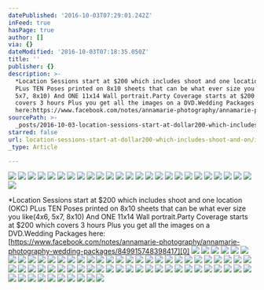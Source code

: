 ```yaml
---
datePublished: '2016-10-03T07:29:01.242Z'
inFeed: true
hasPage: true
author: []
via: {}
dateModified: '2016-10-03T07:18:35.050Z'
title: ''
publisher: {}
description: >-
  *Location Sessions start at $200 which includes shoot and one location (OKC)
  PLus TEN Poses printed on 8x10 sheets that can be what ever size you like(4x6,
  5x7, 8x10) And ONE 11x14 Wall portrait.Party Coverage starts at $200 which
  covers 3 hours Plus you get all the images on a DVD.Wedding Packages
  here:https://www.facebook.com/notes/annamarie-photography/annamarie-photography-wedding-packages/849915748398417
sourcePath: >-
  _posts/2016-10-03-location-sessions-start-at-dollar200-which-includes-shoot-and-on.md
starred: false
url: location-sessions-start-at-dollar200-which-includes-shoot-and-on/index.html
_type: Article

---
```

![](https://the-grid-user-content.s3-us-west-2.amazonaws.com/d52658ef-f54f-4182-8437-e9bf0152b045.jpg)
![](https://the-grid-user-content.s3-us-west-2.amazonaws.com/d2885377-6464-4618-88ec-5977329aaaf8.jpg)
![](https://the-grid-user-content.s3-us-west-2.amazonaws.com/f27dd6f6-ca62-4f12-9687-5c75e86f6491.jpg)
![](https://the-grid-user-content.s3-us-west-2.amazonaws.com/30f13450-c765-42b8-8d43-3fc67af829a7.jpg)
![](https://the-grid-user-content.s3-us-west-2.amazonaws.com/14b33873-44ae-4025-92f9-0f620b1fe8b8.jpg)
![](https://the-grid-user-content.s3-us-west-2.amazonaws.com/15d2dcf9-f91b-4c45-a8e7-a539ab124ab8.jpg)
![](https://the-grid-user-content.s3-us-west-2.amazonaws.com/4f5d9b32-1e29-45fb-ab65-19a652800975.jpg)
![](https://the-grid-user-content.s3-us-west-2.amazonaws.com/61b6f627-5b1c-460f-9328-4f83edf18647.jpg)
![](https://the-grid-user-content.s3-us-west-2.amazonaws.com/03ba58c6-32fb-4974-8255-88bbc2a640bc.jpg)
![](https://the-grid-user-content.s3-us-west-2.amazonaws.com/bf87c6c0-707d-4993-a924-e311d19e3d2b.jpg)
![](https://the-grid-user-content.s3-us-west-2.amazonaws.com/f8babb31-85ad-47d2-a1be-0bf7d30019bf.jpg)
![](https://the-grid-user-content.s3-us-west-2.amazonaws.com/2fd80281-0c43-44d0-84d3-2591a9c25d5e.jpg)
![](https://the-grid-user-content.s3-us-west-2.amazonaws.com/b5807e60-2201-4834-b4ce-1e6a86b17eeb.jpg)
![](https://the-grid-user-content.s3-us-west-2.amazonaws.com/e2aa64b9-f412-4788-84d8-32fdf3068301.jpg)
![](https://the-grid-user-content.s3-us-west-2.amazonaws.com/8176ee0d-146c-4f16-b87c-4c579a83c111.jpg)
![](https://the-grid-user-content.s3-us-west-2.amazonaws.com/046f8a1e-a624-46f0-b8c1-b9823e518410.jpg)
![](https://the-grid-user-content.s3-us-west-2.amazonaws.com/4d2a7088-8619-4681-9491-2e43651c987f.jpg)
![](https://the-grid-user-content.s3-us-west-2.amazonaws.com/c24e91e7-9b8a-45f0-9cd4-e3cfc891bc28.jpg)
![](https://the-grid-user-content.s3-us-west-2.amazonaws.com/ae88b700-28b5-43dc-9bc8-a9d6acef0837.jpg)
![](https://the-grid-user-content.s3-us-west-2.amazonaws.com/5180df1e-f444-4969-bf1f-e4870ab258fc.jpg)
![](https://the-grid-user-content.s3-us-west-2.amazonaws.com/4b5b2e54-d38a-4ead-a588-4312e51a4a02.jpg)
![](https://the-grid-user-content.s3-us-west-2.amazonaws.com/8378d580-897b-4b16-9daf-86c48127073d.jpg)
![](https://the-grid-user-content.s3-us-west-2.amazonaws.com/c910ffbe-28cd-4586-a07a-17e642a8f10e.jpg)
![](https://the-grid-user-content.s3-us-west-2.amazonaws.com/c0aa35f0-18f9-4eb0-832e-6b89d2a94142.jpg)
![](https://the-grid-user-content.s3-us-west-2.amazonaws.com/dfda0283-46e2-4f08-8c2b-b75b5474f702.jpg)
![](https://the-grid-user-content.s3-us-west-2.amazonaws.com/4021111e-ab09-4c3e-884a-dd6649453706.jpg)

\*Location Sessions start at $200 which includes shoot and one location (OKC) PLus TEN Poses printed on 8x10 sheets that can be what ever size you like(4x6, 5x7, 8x10) And ONE 11x14 Wall portrait.Party Coverage starts at $200 which covers 3 hours Plus you get all the images on a DVD.Wedding Packages here:[https://www.facebook.com/notes/annamarie-photography/annamarie-photography-wedding-packages/849915748398417][0]
![](https://the-grid-user-content.s3-us-west-2.amazonaws.com/1e2134fb-ee2e-4287-9a33-0da4677df028.jpg)
![](https://the-grid-user-content.s3-us-west-2.amazonaws.com/455c4575-cd94-4f0f-bba1-f9f9abb3cfe9.jpg)
![](https://the-grid-user-content.s3-us-west-2.amazonaws.com/b9f396ce-d4f4-4621-9c6d-25c228be5015.jpg)
![](https://the-grid-user-content.s3-us-west-2.amazonaws.com/ce16cdac-e2d7-45e5-9e05-05c8abc16525.jpg)
![](https://the-grid-user-content.s3-us-west-2.amazonaws.com/d24867ea-a027-4a50-a58f-1301c283f510.jpg)
![](https://the-grid-user-content.s3-us-west-2.amazonaws.com/73ecefa0-2a64-47c9-9735-65de7dea2ce4.jpg)
![](https://the-grid-user-content.s3-us-west-2.amazonaws.com/fb53f6ca-6016-4e44-ae69-aa43585e2352.jpg)
![](https://the-grid-user-content.s3-us-west-2.amazonaws.com/d80d22e3-45c4-42ff-ab86-3758cbcef782.jpg)
![](https://the-grid-user-content.s3-us-west-2.amazonaws.com/5dcc01f1-8eae-4a3e-9089-cc8d1f5da448.jpg)
![](https://the-grid-user-content.s3-us-west-2.amazonaws.com/31ce2e68-fd16-4a67-8626-3f30c7e94c75.jpg)
![](https://the-grid-user-content.s3-us-west-2.amazonaws.com/33e05cad-d41e-43f5-91cf-215e5d3a787c.jpg)
![](https://the-grid-user-content.s3-us-west-2.amazonaws.com/aaa2d16e-a452-4bd7-8325-d1270094e2ac.jpg)
![](https://the-grid-user-content.s3-us-west-2.amazonaws.com/f2db78f1-6c1e-4b5b-bb06-a5419f190f10.jpg)
![](https://the-grid-user-content.s3-us-west-2.amazonaws.com/1fb52d52-5f5c-4d9c-b17d-4193c8190bf3.jpg)
![](https://the-grid-user-content.s3-us-west-2.amazonaws.com/56da6775-4215-4654-83e8-336df317bb5a.jpg)
![](https://the-grid-user-content.s3-us-west-2.amazonaws.com/44148461-9300-4372-aea9-85443b0ba6c4.jpg)
![](https://the-grid-user-content.s3-us-west-2.amazonaws.com/4a217b7e-6529-471b-8a2f-4c0cf442bdc5.jpg)
![](https://the-grid-user-content.s3-us-west-2.amazonaws.com/138b1fe0-42b5-4b43-9717-bf78f1045976.jpg)
![](https://the-grid-user-content.s3-us-west-2.amazonaws.com/72278275-04f2-45c8-b4fc-bb29643e6d17.jpg)
![](https://the-grid-user-content.s3-us-west-2.amazonaws.com/eac50bf8-247d-4d18-9d8e-37407df60821.jpg)
![](https://the-grid-user-content.s3-us-west-2.amazonaws.com/32267c33-9a55-4284-a55a-c83e4696afab.jpg)
![](https://the-grid-user-content.s3-us-west-2.amazonaws.com/2b507c8a-a847-45ba-b8ce-a8c56a2e0117.jpg)
![](https://the-grid-user-content.s3-us-west-2.amazonaws.com/5344b3ae-e2c6-4019-9cd8-967680d704b2.jpg)
![](https://the-grid-user-content.s3-us-west-2.amazonaws.com/14726503-db21-4914-aab1-e4e9a9d311a3.jpg)
![](https://the-grid-user-content.s3-us-west-2.amazonaws.com/779cd58c-cece-4f24-8de0-25724f4435f7.jpg)
![](https://the-grid-user-content.s3-us-west-2.amazonaws.com/72f59471-6ef4-431c-9b47-bdd6b850778e.jpg)
![](https://the-grid-user-content.s3-us-west-2.amazonaws.com/3e98426c-c554-4adc-928b-87d07749fe8c.jpg)
![](https://the-grid-user-content.s3-us-west-2.amazonaws.com/f5fee4a5-c71d-4025-a8fd-18276ebcd2c8.jpg)
![](https://the-grid-user-content.s3-us-west-2.amazonaws.com/42b3d765-f948-4e38-a887-d84afa86017f.jpg)
![](https://the-grid-user-content.s3-us-west-2.amazonaws.com/30314c4d-e0b9-479e-8ff0-24cd213efe33.jpg)
![](https://the-grid-user-content.s3-us-west-2.amazonaws.com/fe9eb11a-13e4-4c50-9464-246647824a39.jpg)
![](https://the-grid-user-content.s3-us-west-2.amazonaws.com/9a10a4b9-6c9b-4236-ae62-29426af83506.jpg)
![](https://the-grid-user-content.s3-us-west-2.amazonaws.com/e9cadaf7-d641-4872-8512-c1784db2f983.jpg)
![](https://the-grid-user-content.s3-us-west-2.amazonaws.com/75253828-43c6-48bd-ab41-80fc4ac53bf9.jpg)
![](https://the-grid-user-content.s3-us-west-2.amazonaws.com/164e344b-5f0b-4dba-8d97-a16666297aed.jpg)
![](https://the-grid-user-content.s3-us-west-2.amazonaws.com/58e8793b-473c-4446-9856-dd3aa0ef27f0.jpg)
![](https://the-grid-user-content.s3-us-west-2.amazonaws.com/3962d8da-534f-42a8-ae72-ceca812c76e7.jpg)
![](https://the-grid-user-content.s3-us-west-2.amazonaws.com/98edb231-bb02-4c4f-b231-7d9e135c8995.jpg)
![](https://the-grid-user-content.s3-us-west-2.amazonaws.com/9bc873c2-c1ab-476c-8731-b9381ee2a120.jpg)
![](https://the-grid-user-content.s3-us-west-2.amazonaws.com/d0c2c7b0-6fac-4f30-adf8-1af5443bd048.jpg)
![](https://the-grid-user-content.s3-us-west-2.amazonaws.com/b9f36881-2660-4db8-ab6f-1a9e6a61832c.jpg)
![](https://the-grid-user-content.s3-us-west-2.amazonaws.com/e533dd07-b0b1-47bd-b217-a9f3c75822bb.jpg)
![](https://the-grid-user-content.s3-us-west-2.amazonaws.com/7b5d984f-b703-4f8e-a484-926e5f6e0933.jpg)
![](https://the-grid-user-content.s3-us-west-2.amazonaws.com/780d79f6-b38e-4d1f-9bb1-75e13e404a52.jpg)
![](https://the-grid-user-content.s3-us-west-2.amazonaws.com/198b32ca-c645-4128-8926-1bb6f5be1bfc.jpg)
![](https://the-grid-user-content.s3-us-west-2.amazonaws.com/21a8bf27-26f6-4283-b315-e4ee3e17c046.jpg)
![](https://the-grid-user-content.s3-us-west-2.amazonaws.com/5ed8d8cb-0e51-4fb7-8525-5d67ca30ab2a.jpg)
![](https://the-grid-user-content.s3-us-west-2.amazonaws.com/07d2f611-bdcc-4474-bf20-b011b5534b2a.jpg)
![](https://the-grid-user-content.s3-us-west-2.amazonaws.com/9a302707-ced3-4f19-9828-03f5c8d8b0dc.jpg)
![](https://the-grid-user-content.s3-us-west-2.amazonaws.com/affb4fdf-5509-4896-acff-4139ca7adb05.jpg)
![](https://the-grid-user-content.s3-us-west-2.amazonaws.com/0bdef21a-b69e-47b7-ae4e-51e8f7121abd.jpg)
![](https://the-grid-user-content.s3-us-west-2.amazonaws.com/8e6f6951-3e94-408d-ada2-ef8ee73deb7e.jpg)
![](https://the-grid-user-content.s3-us-west-2.amazonaws.com/fb570ee5-5e15-42a5-914c-ede318326ca6.jpg)
![](https://the-grid-user-content.s3-us-west-2.amazonaws.com/2a901751-0d01-4d8c-8dad-4e3e2359c02b.jpg)
![](https://the-grid-user-content.s3-us-west-2.amazonaws.com/249d886a-e0c3-4963-b654-fc18683b41d8.jpg)
![](https://the-grid-user-content.s3-us-west-2.amazonaws.com/b18c37bb-cfa5-4c75-af36-5f260b3a27fc.jpg)
![](https://the-grid-user-content.s3-us-west-2.amazonaws.com/42721fb5-2408-4ee2-b595-7274cb0667a8.jpg)
![](https://the-grid-user-content.s3-us-west-2.amazonaws.com/111e765c-6073-4e78-8af4-9c0885fc62da.jpg)
![](https://the-grid-user-content.s3-us-west-2.amazonaws.com/5f400a1f-7484-4969-a77c-da287167f154.jpg)
![](https://the-grid-user-content.s3-us-west-2.amazonaws.com/b586e3bd-9497-476a-b727-bccf3067a145.jpg)
![](https://the-grid-user-content.s3-us-west-2.amazonaws.com/968664fe-2c98-4d25-a7a5-b84796e0a306.jpg)
![](https://the-grid-user-content.s3-us-west-2.amazonaws.com/24088b42-622b-4f10-b173-9ff44af810c0.jpg)
![](https://the-grid-user-content.s3-us-west-2.amazonaws.com/1d669615-bfb2-480e-8f4a-337947ee7344.jpg)
![](https://the-grid-user-content.s3-us-west-2.amazonaws.com/cf1b844d-3009-4088-9f61-7f5b64664d4e.jpg)
![](https://the-grid-user-content.s3-us-west-2.amazonaws.com/f82473dd-9595-4379-8fda-941c4dc350c5.jpg)
![](https://the-grid-user-content.s3-us-west-2.amazonaws.com/e3fce97f-ef71-494d-a076-538f64aae68e.jpg)

[0]: https://www.facebook.com/notes/annamarie-photography/annamarie-photography-wedding-packages/849915748398417